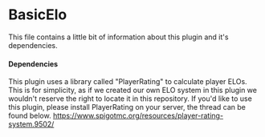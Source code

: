 # BasicElo
This file contains a little bit of information about this plugin and it's dependencies. 

#### Dependencies
This plugin uses a library called "PlayerRating" to calculate player ELOs. This is for simplicity, as if we created our own ELO system in this plugin we wouldn't reserve the right to locate it in this repository. If you'd like to use this plugin, please install PlayerRating on your server, the thread can be found below.
https://www.spigotmc.org/resources/player-rating-system.9502/